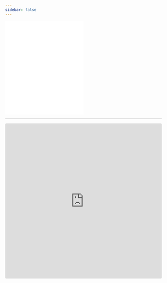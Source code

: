 ```yaml
---
sidebar: false
---
```


<iframe 
  src="//player.bilibili.com/player.html?aid=912740487&bvid=BV1sM4y1J7Ej&cid=1174640492&page=1" scrolling="no"
  border="0"
  frameborder="no"
  framespacing="0"
  allowfullscreen="true"
  width="50%"
  height="300"
></iframe>

---

<iframe 
  src="https://codesandbox.io/embed/mu-lu-antd-5-6-3-wr5dmk?fontsize=14&hidenavigation=1&theme=dark"
  style="width:100%; height:500px; border:0; border-radius: 4px; overflow:hidden;"
  title="目录 - antd@5.6.3"
  allow="accelerometer; ambient-light-sensor; camera; encrypted-media; geolocation; gyroscope; hid; microphone; midi; payment; usb; vr; xr-spatial-tracking"
  sandbox="allow-forms allow-modals allow-popups allow-presentation allow-same-origin allow-scripts"
></iframe>
